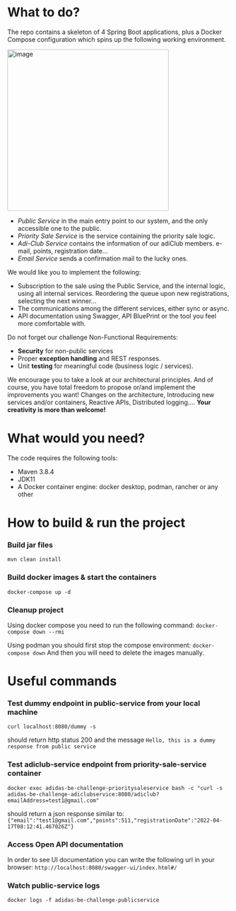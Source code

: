 # What to do?
The repo contains a skeleton of 4 Spring Boot applications, plus a Docker Compose configuration which spins up the following working environment.

<img width="365" alt="image" src="https://user-images.githubusercontent.com/15728394/199699196-3bf20be2-cc51-4718-8cc2-454c8397c9d4.png">


- _Public Service_ in the main entry point to our system, and the only accessible one to the public.
- _Priority Sale Service_ is the service containing the priority sale logic.
- _Adi-Club Service_ contains the information of our adiClub members. e-mail, points, registration date...
- _Email Service_ sends a confirmation mail to the lucky ones.


We would like you to implement the following:
- Subscription to the sale using the Public Service, and the internal logic, using all internal services. Reordering the queue upon new registrations, selecting the next winner... 
- The communications among the different services, either sync or async.
- API documentation using Swagger, API BluePrint or the tool you feel more comfortable with.

Do not forget our challenge Non-Functional Requirements:
- **Security** for non-public services
- Proper **exception handling** and REST responses.​
- Unit **testing** for meaningful code (business logic / services).​


We encourage you to take a look at our architectural principles. And of course, you have total freedom to propose or/and implement the improvements you want! Changes on the architecture, Introducing new services and/or containers, Reactive APIs, Distributed logging.... **Your creativity is more than welcome!**
     
# What would you need?
The code requires the following tools:
- Maven 3.8.4
- JDK11
- A Docker container engine: docker desktop, podman, rancher or any other


# How to build & run the project
### Build jar files
`mvn clean install`

### Build docker images & start the containers
`docker-compose up -d`

### Cleanup project
Using docker compose you need to run the following command:
`docker-compose down --rmi`

Using podman you should first stop the compose environment:
`docker-compose down` 
And then you will need to delete the images manually.

# Useful commands
### Test dummy endpoint in public-service from your local machine
`curl localhost:8080/dummy -s`

should return http status 200 and the message
`Hello, this is a dummy response from public service`

### Test adiclub-service endpoint from priority-sale-service container
`docker exec adidas-be-challenge-prioritysaleservice bash -c "curl -s adidas-be-challenge-adiclubservice:8080/adiclub?emailAddress=test1@gmail.com"`

should return a json response similar to:
`{"email":"test1@gmail.com","points":511,"registrationDate":"2022-04-17T08:12:41.467026Z"}`

### Access Open API documentation
In order to see UI documentation you can write the following url in your browser:
`http://localhost:8080/swagger-ui/index.html#/`

### Watch public-service logs
`docker logs -f adidas-be-challenge-publicservice`
